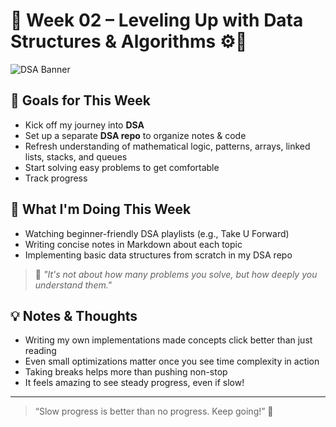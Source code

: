 # 🌱 Week 02 – Leveling Up with Data Structures & Algorithms ⚙️🧩

![DSA Banner](https://raw.githubusercontent.com/username/assets/main/dsa-banner.png)

## 🎯 Goals for This Week
- Kick off my journey into **DSA**
- Set up a separate **DSA repo** to organize notes & code
- Refresh understanding of mathematical logic, patterns, arrays, linked lists, stacks, and queues
- Start solving easy problems to get comfortable
- Track progress

## 🚧 What I'm Doing This Week
- Watching beginner-friendly DSA playlists (e.g., Take U Forward)
- Writing concise notes in Markdown about each topic
- Implementing basic data structures from scratch in my DSA repo

> 🧠 *"It's not about how many problems you solve, but how deeply you understand them."*


## 💡 Notes & Thoughts
- Writing my own implementations made concepts click better than just reading
- Even small optimizations matter once you see time complexity in action
- Taking breaks helps more than pushing non-stop
- It feels amazing to see steady progress, even if slow!

---

> “Slow progress is better than no progress. Keep going!” 🚀
